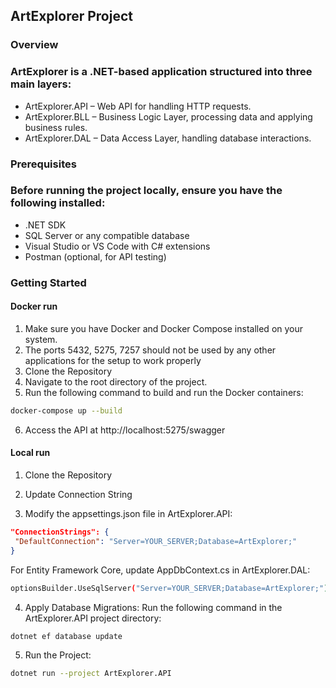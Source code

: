 ## ArtExplorer Project

### Overview
### ArtExplorer is a .NET-based application structured into three main layers:
- ArtExplorer.API – Web API for handling HTTP requests.
- ArtExplorer.BLL – Business Logic Layer, processing data and applying business rules.
- ArtExplorer.DAL – Data Access Layer, handling database interactions.

### Prerequisites

### Before running the project locally, ensure you have the following installed:
- .NET SDK
- SQL Server or any compatible database
- Visual Studio or VS Code with C# extensions
- Postman (optional, for API testing)

### Getting Started

#### Docker run

1. Make sure you have Docker and Docker Compose installed on your system.
2. The ports 5432, 5275, 7257 should not be used by any other applications for the setup to work properly
3. Clone the Repository
4. Navigate to the root directory of the project.
5. Run the following command to build and run the Docker containers:
 ````bash
docker-compose up --build
````
6. Access the API at http://localhost:5275/swagger

#### Local run
1. Clone the Repository
2. Update Connection String

3.  Modify the appsettings.json file in ArtExplorer.API:
 ````json
"ConnectionStrings": {
  "DefaultConnection": "Server=YOUR_SERVER;Database=ArtExplorer;"
}
````

For Entity Framework Core, update AppDbContext.cs in ArtExplorer.DAL:
 ````bash
optionsBuilder.UseSqlServer("Server=YOUR_SERVER;Database=ArtExplorer;");
````

4. Apply Database Migrations:
Run the following command in the ArtExplorer.API project directory:
 ````bash
dotnet ef database update
````
5. Run the Project:
 ````bash
dotnet run --project ArtExplorer.API
````
